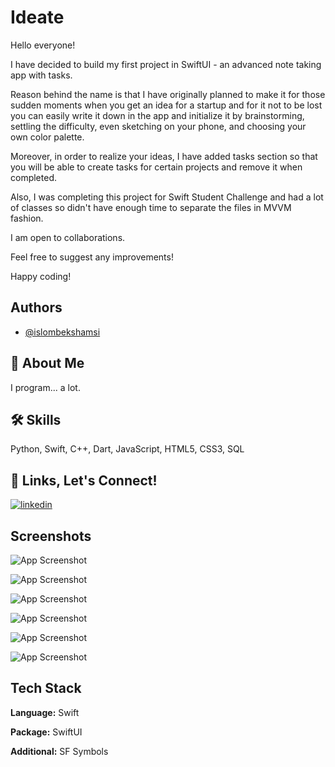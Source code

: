 
# Ideate
Hello everyone!

I have decided to build my first project in SwiftUI - an advanced note taking app with tasks.

Reason behind the name is that I have originally planned to make it for those sudden moments when you get an idea for a startup and for it not to be lost you can easily write it down in the app and initialize it by brainstorming, settling the difficulty, even sketching on your phone, and choosing your own color palette.

Moreover, in order to realize your ideas, I have added tasks section so that you will be able to create tasks for certain projects and remove it when completed.

Also, I was completing this project for Swift Student Challenge and had a lot of classes so didn't have enough time to separate the files in MVVM fashion.

I am open to collaborations.

Feel free to suggest any improvements!

Happy coding!

## Authors

- [@islombekshamsi](https://github.com/islombekshamsi)



## 🚀 About Me
I program... a lot.
## 🛠 Skills
Python, Swift, C++, Dart, JavaScript, HTML5, CSS3, SQL



## 🔗 Links, Let's Connect!
[![linkedin](https://img.shields.io/badge/linkedin-0A66C2?style=for-the-badge&logo=linkedin&logoColor=white)](www.linkedin.com/in/islom-shamsiev)


## Screenshots

![App Screenshot](https://raw.githubusercontent.com/islombekshamsi/images/refs/heads/main/NotesView.png?token=GHSAT0AAAAAAC7OWPNEO4C3TSGCJQV3C53GZ56N64A)

![App Screenshot](https://raw.githubusercontent.com/islombekshamsi/images/refs/heads/main/NoteCreationView.png?token=GHSAT0AAAAAAC7OWPNEXCK7CIID272Q2C4IZ56N7FA)

![App Screenshot](https://raw.githubusercontent.com/islombekshamsi/images/refs/heads/main/NoteDescriptionView.png?token=GHSAT0AAAAAAC7OWPNFXFLMRRMWNCJ3YH46Z56NZUQ)

![App Screenshot](https://raw.githubusercontent.com/islombekshamsi/images/refs/heads/main/DescriptionView.png?token=GHSAT0AAAAAAC7OWPNFR7S5EWWAZUIODJBIZ56NZ6A)

![App Screenshot](https://raw.githubusercontent.com/islombekshamsi/images/refs/heads/main/TasksView.png?token=GHSAT0AAAAAAC7OWPNFNJ5FA64VL4CQVEZ4Z56N2KA)

![App Screenshot](https://raw.githubusercontent.com/islombekshamsi/images/refs/heads/main/TaskAdditionView.png?token=GHSAT0AAAAAAC7OWPNEF3WABMB6OHFGCVBUZ56N2TA)

## Tech Stack

**Language:** Swift

**Package:** SwiftUI

**Additional:** SF Symbols
